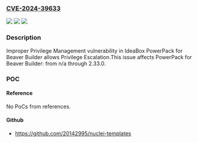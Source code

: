 ### [CVE-2024-39633](https://cve.mitre.org/cgi-bin/cvename.cgi?name=CVE-2024-39633)
![](https://img.shields.io/static/v1?label=Product&message=PowerPack%20for%20Beaver%20Builder&color=blue)
![](https://img.shields.io/static/v1?label=Version&message=n%2Fa&color=blue)
![](https://img.shields.io/static/v1?label=Vulnerability&message=CWE-269%20Improper%20Privilege%20Management&color=brighgreen)

### Description

Improper Privilege Management vulnerability in IdeaBox PowerPack for Beaver Builder allows Privilege Escalation.This issue affects PowerPack for Beaver Builder: from n/a through 2.33.0.

### POC

#### Reference
No PoCs from references.

#### Github
- https://github.com/20142995/nuclei-templates

